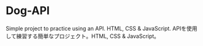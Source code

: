 # Dog-API
Simple project to practice using an API. HTML, CSS & JavaScript.
APIを使用して練習する簡単なプロジェクト。HTML, CSS & JavaScript。
